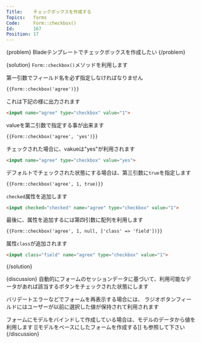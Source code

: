 ```yaml
---
Title:    チェックボックスを作成する
Topics:   forms
Code:     Form::checkbox()
Id:       167
Position: 17
---
```


{problem}
Bladeテンプレートでチェックボックスを作成したい
{/problem}

{solution}
`Form::checkbox()`メソッドを利用します

第一引数でフィールド名を必ず指定しなければなりません

```html
{{Form::checkbox('agree')}}
```

これは下記の様に出力されます

```html
<input name="agree" type="checkbox" value="1">
```

valueを第二引数で指定する事が出来ます

```html
{{Form::checkbox('agree', 'yes')}}
```

チェックされた場合に、vakueは"yes"が利用されます

```html
<input name="agree" type="checkbox" value="yes">
```

デフォルトでチェックされた状態にする場合は、第三引数に`true`を指定します

```html
{{Form::checkbox('agree', 1, true)}}
```

`checked`属性を追加します

```html
<input checked="checked" name="agree" type="checkbox" value="1">
```

最後に、属性を追加するには第四引数に配列を利用します

```html
{{Form::checkbox('agree', 1, null, ['class' => 'field'])}}
```

属性`class`が追加されます

```html
<input class="field" name="agree" type="checkbox" value="1">
```
{/solution}

{discussion}
自動的にフォームのセッションデータに基づいて、利用可能なデータがあれば該当するボタンをチェックされた状態にします

バリデートエラーなどでフォームを再表示する場合には、
ラジオボタンフィールドにはユーザーが以前に選択した値が保持されて利用されます

フォームにモデルをバインドして作成している場合は、モデルのデータから値を利用します
[[モデルをベースにしたフォームを作成する]] も参照して下さい
{/discussion}
